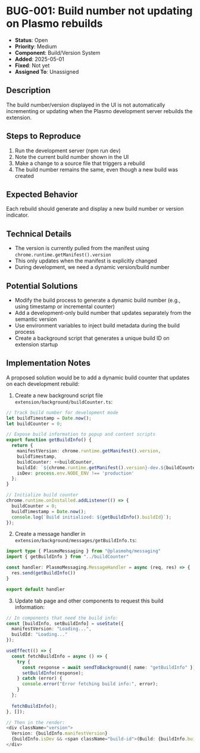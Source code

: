 # BUG-001: Build number not updating on Plasmo rebuilds

- **Status**: Open
- **Priority**: Medium
- **Component**: Build/Version System
- **Added**: 2025-05-01
- **Fixed**: Not yet
- **Assigned To**: Unassigned

## Description
The build number/version displayed in the UI is not automatically incrementing or updating when the Plasmo development server rebuilds the extension.

## Steps to Reproduce
1. Run the development server (npm run dev)
2. Note the current build number shown in the UI
3. Make a change to a source file that triggers a rebuild
4. The build number remains the same, even though a new build was created

## Expected Behavior
Each rebuild should generate and display a new build number or version indicator.

## Technical Details
- The version is currently pulled from the manifest using `chrome.runtime.getManifest().version`
- This only updates when the manifest is explicitly changed
- During development, we need a dynamic version/build number

## Potential Solutions
- Modify the build process to generate a dynamic build number (e.g., using timestamp or incremental counter)
- Add a development-only build number that updates separately from the semantic version
- Use environment variables to inject build metadata during the build process
- Create a background script that generates a unique build ID on extension startup

## Implementation Notes

A proposed solution would be to add a dynamic build counter that updates on each development rebuild:

1. Create a new background script file `extension/background/buildCounter.ts`:
```typescript
// Track build number for development mode
let buildTimestamp = Date.now();
let buildCounter = 0;

// Expose build information to popup and content scripts
export function getBuildInfo() {
  return {
    manifestVersion: chrome.runtime.getManifest().version,
    buildTimestamp,
    buildCounter: ++buildCounter,
    buildId: `${chrome.runtime.getManifest().version}-dev.${buildCounter}.${buildTimestamp}`,
    isDev: process.env.NODE_ENV !== 'production'
  };
}

// Initialize build counter
chrome.runtime.onInstalled.addListener(() => {
  buildCounter = 0;
  buildTimestamp = Date.now();
  console.log(`Build initialized: ${getBuildInfo().buildId}`);
});
```

2. Create a message handler in `extension/background/messages/getBuildInfo.ts`:
```typescript
import type { PlasmoMessaging } from "@plasmohq/messaging"
import { getBuildInfo } from "../buildCounter"

const handler: PlasmoMessaging.MessageHandler = async (req, res) => {
  res.send(getBuildInfo())
}

export default handler
```

3. Update tab page and other components to request this build information:
```typescript
// In components that need the build info:
const [buildInfo, setBuildInfo] = useState({ 
  manifestVersion: "Loading...",
  buildId: "Loading..." 
});

useEffect(() => {
  const fetchBuildInfo = async () => {
    try {
      const response = await sendToBackground({ name: "getBuildInfo" });
      setBuildInfo(response);
    } catch (error) {
      console.error("Error fetching build info:", error);
    }
  };
  
  fetchBuildInfo();
}, []);

// Then in the render:
<div className="version">
  Version: {buildInfo.manifestVersion} 
  {buildInfo.isDev && <span className="build-id">(Build: {buildInfo.buildCounter})</span>}
</div>
``` 